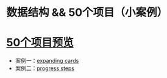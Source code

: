 # 数据结构 && 50个项目（小案例）
# [50个项目预览](https://50projects50days.com/ '项目参考地址')
+ 案例一：[expanding cards](https://yongjieyuan.github.io/data-structure/50projects/expanding-Cards/index.html '伸缩卡片')
+ 案例二：[progress steps](https://yongjieyuan.github.io/data-structure/50projects/progress-steps/index.html '步骤条')
